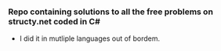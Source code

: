 ### Repo containing solutions to all the free problems on structy.net coded in C#

- I did it in mutliple languages out of bordem.
